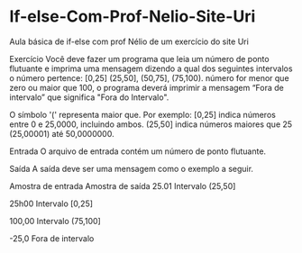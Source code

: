 # If-else-Com-Prof-Nelio-Site-Uri
Aula básica de if-else com prof Nélio de um exercício do site Uri 

Exercício Você deve fazer um programa que leia um número de ponto flutuante e imprima uma mensagem dizendo a qual dos seguintes intervalos 
o número pertence: [0,25] (25,50], (50,75], (75,100). número for menor que zero ou maior que 100, o programa deverá imprimir a 
mensagem “Fora de intervalo” que significa "Fora do Intervalo".

O símbolo '(' representa maior que. Por exemplo:
[0,25] indica números entre 0 e 25,0000, incluindo ambos.
(25,50] indica números maiores que 25 (25,00001) até 50,0000000.

Entrada
O arquivo de entrada contém um número de ponto flutuante.

Saída
A saída deve ser uma mensagem como o exemplo a seguir.

Amostra de entrada	   Amostra de saída
25.01                     Intervalo (25,50]

25h00                      Intervalo [0,25]

100,00                     Intervalo (75,100]

-25,0                      Fora de intervalo
